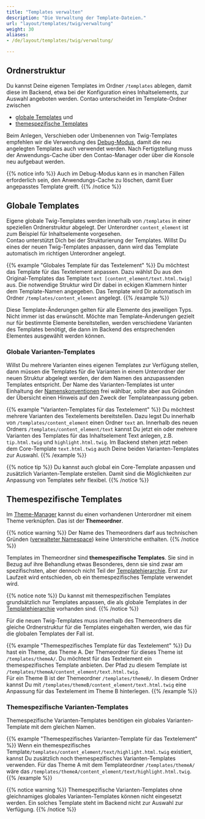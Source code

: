 ```yaml
---
title: "Templates verwalten"
description: "Die Verwaltung der Template-Dateien."
url: "layout/templates/twig/verwaltung"
weight: 30
aliases:
- /de/layout/templates/twig/verwaltung/

---
```


## Ordnerstruktur

Du kannst Deine eigenen Templates im Ordner `/templates` ablegen, damit diese im Backend, etwa bei der Konfiguration
eines Inhaltselements, zur Auswahl angeboten werden. Contao unterscheidet im Template-Ordner zwischen
* [globale Templates](#globale-templates) und
* [themespezifische Templates](#themespezifische-templates)

Beim Anlegen, Verschieben oder Umbenennen von Twig-Templates empfehlen wir die Verwendung
des [Debug-Modus](/de/system/debug-modus/#contao-4-8-und-hoeher), damit die neu angelegten Templates auch verwendet
werden.
Nach Fertigstellung muss der Anwendungs-Cache über den Contao-Manager oder über die Konsole neu aufgebaut werden.

{{% notice info %}}
Auch im Debug-Modus kann es in manchen Fällen erforderlich sein, den Anwendungs-Cache zu löschen, damit Euer
angepasstes Template greift.
{{% /notice %}}

## Globale Templates

Eigene globale Twig-Templates werden innerhalb von `/templates` in einer speziellen Ordnerstruktur abgelegt. Der
Unterordner `content_element` ist zum Beispiel für Inhaltselemente vorgesehen.<br>
Contao unterstützt Dich bei der Strukturierung der Templates. Willst Du eines der neuen Twig-Templates anpassen, dann
wird das Template automatisch im richtigen Unterordner angelegt.

{{% example "Globales Template für das Textelement" %}}
Du möchtest das Template für das Textelement anpassen. Dazu wählst Du aus den Original-Templates das Template
`text [content_element/text.html.twig]` aus. Die notwendige Struktur wird Dir dabei in eckigen Klammern hinter dem
Template-Namen angegeben. Das Template wird Dir automatisch im Ordner `/templates/content_element` angelegt.
{{% /example %}}

Diese Template-Änderungen gelten für alle Elemente des jeweiligen Typs. Nicht immer ist das erwünscht. Möchte man
Template-Änderungen gezielt nur für bestimmte Elemente bereitstellen, werden verschiedene Varianten des Templates
benötigt, die dann im Backend des entsprechenden Elementes ausgewählt werden können.

### Globale Varianten-Templates

Willst Du mehrere Varianten eines eigenen Templates zur Verfügung stellen, dann müssen die Templates für die Varianten
in einem Unterordner der neuen Struktur abgelegt werden, der dem Namen des anzupassenden Templates entspricht. Der Name
des Varianten-Templates ist unter Einhaltung der
[Namenskonventionen](https://docs.contao.org/dev/framework/templates/creating-templates/#naming-convention) frei
wählbar, sollte aber aus Gründen der Übersicht einen Hinweis auf den Zweck der Templateanpassung geben.

{{% example "Varianten-Templates für das Textelement" %}}
Du möchtest mehrere Varianten des Textelements bereitstellen.
Dazu legst Du innerhalb von `/templates/content_element` einen Ordner `text` an. Innerhalb des neuen Ordners
`/templates/content_element/text` kannst Du jetzt ein oder mehrere Varianten des Templates für das Inhaltselement Text
anlegen, z.B. `tip.html.twig` und `highlight.html.twig`. Im Backend stehen jetzt neben dem
Core-Template `text.html.twig` auch Deine beiden Varianten-Templates zur Auswahl.
{{% /example %}}

{{% notice tip %}}
Du kannst auch global ein Core-Template anpassen und zusätzlich Varianten-Template erstellen. Damit
sind die Möglichkeiten zur Anpassung von Templates sehr flexibel.
{{% /notice %}}

## Themespezifische Templates

Im [Theme-Manager](../../../theme-manager/themes-verwalten) kannst du einen vorhandenen Unterordner mit einem Theme
verknüpfen. Das ist der **Themeordner**.

{{% notice warning %}}
Der Name des Themeordners darf aus technischen
Gründen ([verwalteter Namespace](https://docs.contao.org/dev/framework/templates/architecture/#managed-namespace)) keine
Unterstriche enthalten.
{{% /notice %}}

Templates im Themeordner sind **themespezifische Templates**. Sie sind in Bezug
auf ihre Behandlung etwas Besonderes, denn sie sind zwar am spezifischsten, aber dennoch nicht Teil der
[Templatehierarchie](../wiederverwendung/#templatehierarchie). Erst zur Laufzeit wird entschieden, ob ein
themespezifisches Template verwendet wird.<br>

{{% notice note %}} Du kannst mit themespezifischen Templates grundsätzlich nur Templates anpassen, die als globale
Templates in der
[Templatehierarchie](../wiederverwendung/#templatehierarchie) vorhanden sind. {{% /notice %}}

Für die neuen Twig-Templates muss innerhalb des Themeordners die gleiche Ordnerstruktur für die Templates eingehalten
werden, wie das für die globalen Templates der Fall ist.

{{% example "Themespezifisches Template für das Textelement" %}}
Du hast ein Theme, das Theme A. Der Themeordner für dieses Theme
ist `/templates/themeA/`. Du möchtest für das Textelement ein themespezifisches Template anbieten. Der Pfad zu diesem
Template ist
`/templates/themeA/content_element/text.html.twig`.<br>
Für ein Theme B ist der Themeordner `/templates/themeB/`. In diesem Ordner kannst Du mit
`/templates/themeB/content_element/text.html.twig` eine Anpassung für das Textelement im Theme B hinterlegen.
{{% /example %}}

### Themespezifische Varianten-Templates

Themespezifische Varianten-Templates benötigen ein globales Varianten-Template mit dem gleichen Namen.

{{% example "Themespezifisches Varianten-Template für das Textelement" %}}
Wenn ein themespezifisches
Template`/templates/content_element/text/highlight.html.twig` existiert, kannst Du zusätzlich noch themespezifisches
Varianten-Templates verwenden. Für das Theme A mit dem Templateordner
`/templates/themeA/` wäre das `/templates/themeA/content_element/text/highlight.html.twig`.
{{% /example %}}

{{% notice warning %}}
Themespezifische Varianten-Templates ohne gleichnamiges globales Varianten-Templates können nicht
eingesetzt werden. Ein solches Template steht im Backend nicht zur Auswahl zur Verfügung.
{{% /notice %}}









